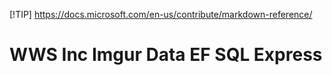 [!TIP]
https://docs.microsoft.com/en-us/contribute/markdown-reference/


# WWS Inc Imgur Data EF SQL Express